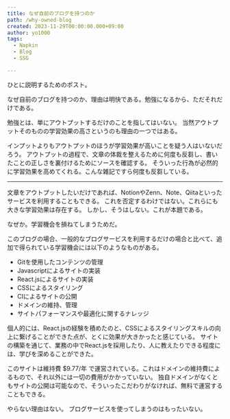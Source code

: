 ```yaml
---
title: なぜ自前のブログを持つのか
path: /why-owned-blog
created: 2023-11-29T00:00:00.000+09:00
author: yo1000
tags:
  - Napkin
  - Blog
  - SSG

---
```


ひとに説明するためのポスト。

なぜ自前のブログを持つのか、理由は明快である。勉強になるから、ただそれだけである。

勉強とは、単にアウトプットするだけのことを指してはいない。
当然アウトプットそのものの学習効果の高さというのも理由の一つではある。

インプットよりもアウトプットのほうが学習効果が高いことを疑う人はいないだろう。
アウトプットの過程で、文章の体裁を整えるために何度も反芻し、書いたことの正しさを裏付けるためにソースを確認する。
そういった行為が必然的に学習効果を高めてくれる。こんな雑記ですら何度も反芻している。

----

文章をアウトプットしたいだけであれば、NotionやZenn、Note、Qiitaといったサービスを利用することもできる。
これを否定するわけではない。これらにも大きな学習効果は存在する。
しかし、そうはしない。これが本題である。

なぜか。学習機会を損ねてしまうためだ。

このブログの場合、一般的なブログサービスを利用するだけの場合と比べて、追加で得られている学習機会には以下のようなものがある。

* Gitを使用したコンテンツの管理
* Javascriptによるサイトの実装
* React.jsによるサイトの実装
* CSSによるスタイリング
* CIによるサイトの公開
* ドメインの維持、管理
* サイトパフォーマンスや最適化に関するナレッジ

個人的には、React.jsの経験を積めたのと、CSSによるスタイリングスキルの向上に繋げることができた点が、とくに効果が大きかったと感じている。
サイトの構築を通じて、業務の中でReact.jsを採用したり、人に教えたりできる程度には、学びを深めることができた。

このサイトは維持費 $9.77/年 で運営されている。これはドメインの維持費によるもので、それ以外には一切の費用がかかっていない。
独自ドメインがなくともサイトの公開は可能なので、そういったこだわりがなければ、無料で運営することもできる。

やらない理由はない。
ブログサービスを使ってしまうのはもったいない。
